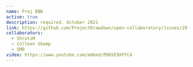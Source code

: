 ```yaml
---
name: Proj BBB
active: true
description: required. October 2021
link: https://github.com/ProjectDrawdown/open-collaboratory/issues/29
collaborators:
  - ShrutiM
  - Colleen Skemp
  - SMD
video: https://www.youtube.com/embed/PD65E9XFFC4
---
```

